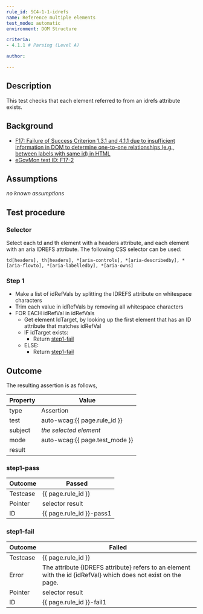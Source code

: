 ```yaml
---
rule_id: SC4-1-1-idrefs
name: Reference multiple elements
test_mode: automatic
environment: DOM Structure

criteria:
- 4.1.1 # Parsing (Level A)

author:

---
```


## Description

This test checks that each element referred to from an idrefs attribute exists.

## Background

- [F17: Failure of Success Criterion 1.3.1 and 4.1.1 due to insufficient information in DOM to determine one-to-one relationships (e.g., between labels with same id) in HTML](http://www.w3.org/TR/2014/NOTE-WCAG20-TECHS-20140311/F17)
- [eGovMon test ID: F17-2](http://wiki.egovmon.no/wiki/SC4.1.1#Element_with_.40for)

## Assumptions

*no known assumptions*

## Test procedure

### Selector

Select each td and th element with a headers attribute, and each element with an aria IDREFS attribute. The following CSS selector can be used:

```
td[headers], th[headers], *[aria-controls], *[aria-describedby], *[aria-flowto], *[aria-labelledby], *[aria-owns]
```

### Step 1

- Make a list of idRefVals by splitting the IDREFS attribute on whitespace characters
- Trim each value in idRefVals by removing all whitespace characters
- FOR EACH idRefVal in idRefVals
  - Get element IdTarget, by looking up the first element that has an ID attribute that matches idRefVal
  - IF idTarget exists:
    - Return [step1-fail](#step1-pass)
  - ELSE:
    - Return [step1-fail](#step1-fail)

## Outcome

The resulting assertion is as follows,

| Property | Value
|----------|----------
| type     | Assertion
| test     | auto-wcag:{{ page.rule_id }}
| subject  | *the selected element*
| mode     | auto-wcag:{{ page.test_mode }}
| result   | <One TestResult from below>

### step1-pass

| Outcome  | Passed
|----------|-----
| Testcase | {{ page.rule_id }}
| Pointer  | selector result
| ID       | {{ page.rule_id }}-pass1

### step1-fail

| Outcome  | Failed
|----------|-----
| Testcase | {{ page.rule_id }}
| Error    | The attribute {IDREFS attribute} refers to an element with the id {idRefVal} which does not exist on the page.
| Pointer  | selector result
| ID       | {{ page.rule_id }}-fail1
